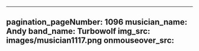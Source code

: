 ------
pagination_pageNumber: 1096
musician_name: Andy
band_name: Turbowolf
img_src: images/musician1117.png
onmouseover_src: 
------